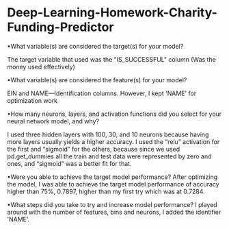 # Deep-Learning-Homework-Charity-Funding-Predictor

•What variable(s) are considered the target(s) for your model?

The target variable that used was the "IS_SUCCESSFUL" column (Was the money used effectively)


•What variable(s) are considered the feature(s) for your model?

EIN and NAME—Identification columns.
However, I kept 'NAME' for optimization work



•How many neurons, layers, and activation functions did you select for your neural network model, and why?

I used three hidden layers with 100, 30, and 10 neurons because having more layers usually yields a higher accuracy. I used the “relu” activation for the first and “sigmoid” for the others, because since we used pd.get_dummies all the train and test data were represented by zero and ones, and “sigmoid” was a better fit for that.


•Were you able to achieve the target model performance?
After optimizing the model, I was able to achieve the target model performance of accuracy higher than 75%, 0.7897, higher than my first try which was at 0.7284.


•What steps did you take to try and increase model performance?
I played around with the number of features, bins and neurons, I added the identifier 'NAME’.
